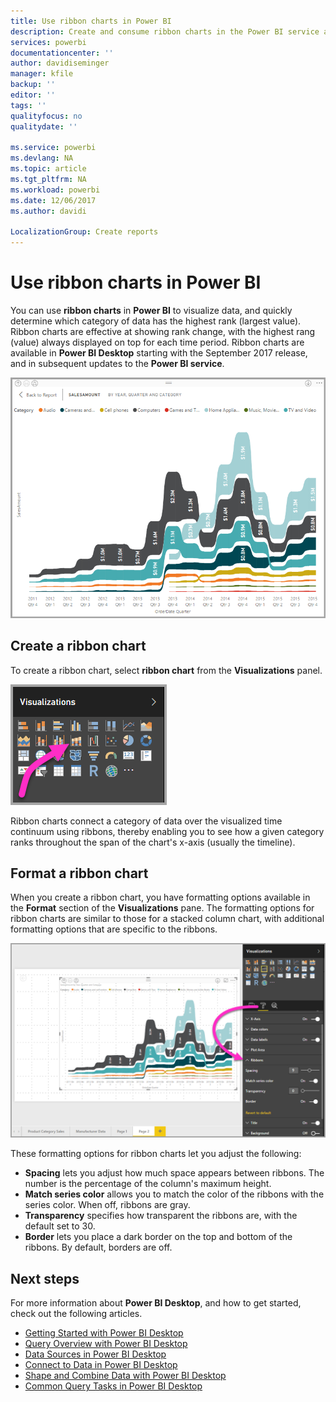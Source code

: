 ```yaml
---
title: Use ribbon charts in Power BI
description: Create and consume ribbon charts in the Power BI service and Power BI Desktop
services: powerbi
documentationcenter: ''
author: davidiseminger
manager: kfile
backup: ''
editor: ''
tags: ''
qualityfocus: no
qualitydate: ''

ms.service: powerbi
ms.devlang: NA
ms.topic: article
ms.tgt_pltfrm: NA
ms.workload: powerbi
ms.date: 12/06/2017
ms.author: davidi

LocalizationGroup: Create reports
---
```

# Use ribbon charts in Power BI
You can use **ribbon charts** in **Power BI** to visualize data, and quickly determine which category of data has the highest rank (largest value). Ribbon charts are effective at showing rank change, with the highest rang (value) always displayed on top for each time period. Ribbon charts are available in **Power BI Desktop** starting with the September 2017 release, and in subsequent updates to the **Power BI service**.

![](media/desktop-ribbon-charts/ribbon-charts_01.png)

## Create a ribbon chart
To create a ribbon chart, select **ribbon chart** from the **Visualizations** panel.

![](media/desktop-ribbon-charts/ribbon-charts_02.png)

Ribbon charts connect a category of data over the visualized time continuum using ribbons, thereby enabling you to see how a given category ranks throughout the span of the chart's x-axis (usually the timeline).

## Format a ribbon chart
When you create a ribbon chart, you have formatting options available in the **Format** section of the **Visualizations** pane. The formatting options for ribbon charts are similar to those for a stacked column chart, with additional formatting options that are specific to the ribbons.

![](media/desktop-ribbon-charts/ribbon-charts_03.png)

These formatting options for ribbon charts let you adjust the following:

* **Spacing** lets you adjust how much space appears between ribbons. The number is the percentage of the column's maximum height.
* **Match series color** allows you to match the color of the ribbons with the series color. When off, ribbons are gray.
* **Transparency** specifies how transparent the ribbons are, with the default set to 30.
* **Border** lets you place a dark border on the top and bottom of the ribbons. By default, borders are off.

## Next steps
For more information about **Power BI Desktop**, and how to get started, check out the following articles.

* [Getting Started with Power BI Desktop](desktop-getting-started.md)
* [Query Overview with Power BI Desktop](desktop-query-overview.md)
* [Data Sources in Power BI Desktop](desktop-data-sources.md)
* [Connect to Data in Power BI Desktop](desktop-connect-to-data.md)
* [Shape and Combine Data with Power BI Desktop](desktop-shape-and-combine-data.md)
* [Common Query Tasks in Power BI Desktop](desktop-common-query-tasks.md)   


